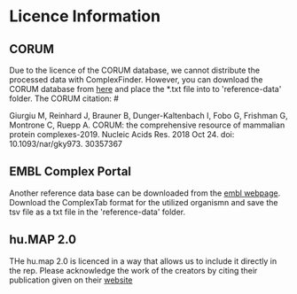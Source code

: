# Licence Information

## CORUM 

Due to the licence of the CORUM database, we cannot distribute the processed data with ComplexFinder. However, you can download the CORUM database from [here](http://mips.helmholtz-muenchen.de/corum/#download) and place the *.txt file into to 'reference-data' folder. The CORUM citation: #

Giurgiu M, Reinhard J, Brauner B, Dunger-Kaltenbach I, Fobo G, Frishman G, Montrone C, Ruepp A. CORUM: the comprehensive resource of mammalian protein complexes-2019. Nucleic Acids Res. 2018 Oct 24. doi: 10.1093/nar/gky973. 30357367

## EMBL Complex Portal 

Another reference data base can be downloaded from the [embl webpage](https://www.ebi.ac.uk/complexportal/home).
Download the ComplexTab format for the utilized organismn and save the tsv file as a txt file in the 'reference-data' folder.

## hu.MAP 2.0

THe hu.map 2.0 is licenced in a way that allows us to include it directly in the rep. Please acknowledge the work of the creators by citing their publication given on their [website](http://humap2.proteincomplexes.org/download)
